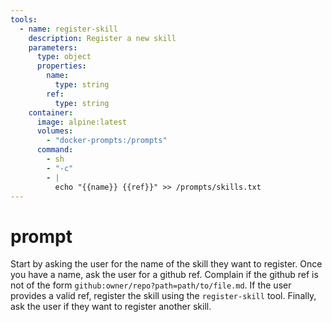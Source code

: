 ```yaml
---
tools:
  - name: register-skill
    description: Register a new skill
    parameters:
      type: object
      properties:
        name:
          type: string
        ref:
          type: string
    container:
      image: alpine:latest
      volumes:
        - "docker-prompts:/prompts"
      command:
        - sh
        - "-c"
        - |
          echo "{{name}} {{ref}}" >> /prompts/skills.txt
---
```


# prompt

Start by asking the user for the name of the skill they want to register.
Once you have a name, ask the user for a github ref.  Complain if the github ref is not of the form `github:owner/repo?path=path/to/file.md`.  If the user provides a valid ref, register the skill using the `register-skill` tool.  Finally, ask the user if they want to register another skill.
